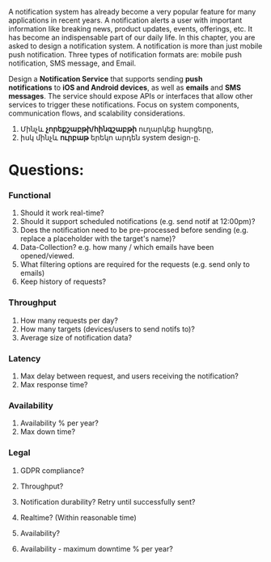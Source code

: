 A notification system has already become a very popular feature for many applications in recent years. A notification alerts a user with important information like breaking news, product updates, events, offerings, etc. It has become an indispensable part of our daily life. In this chapter, you are asked to design a notification system. A notification is more than just mobile push notification. Three types of notification formats are: mobile push notification, SMS message, and Email.  

Design a **Notification Service** that supports sending **push notifications** to **iOS and Android devices**, as well as **emails** and **SMS messages**. The service should expose APIs or interfaces that allow other services to trigger these notifications. Focus on system components, communication flows, and scalability considerations.

1. Մինչև **չորեքշաբթի/հինգշաբթի** ուղարկեք հարցերը, 
2. իսկ մինչև **ուրբաթ** երեկո արդեն system design-ը.


# Questions:
### Functional
1. Should it work real-time?
2. Should it support scheduled notifications (e.g. send notif at 12:00pm)?
3. Does the notification need to be pre-processed before sending (e.g. replace a placeholder with the target's name)?
4. Data-Collection? e.g. how many / which emails have been opened/viewed.
5. What filtering options are required for the requests (e.g. send only to emails)
6. Keep history of requests?
### Throughput
1. How many requests per day?
2. How many targets (devices/users to send notifs to)?
3. Average size of notification data?
### Latency
1. Max delay between request, and users receiving the notification?
2. Max response time?

### Availability
1. Availability % per year?
2. Max down time?

### Legal
1. GDPR compliance?




2. Throughput?
3. Notification durability? Retry until successfully sent?
4. Realtime? (Within reasonable time)
5. Availability?

6. Availability - maximum downtime % per year?